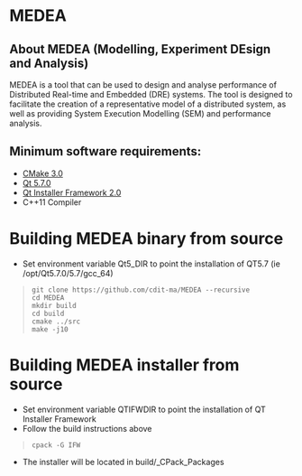 # MEDEA
## About MEDEA (Modelling, Experiment DEsign and Analysis)
MEDEA is a tool that can be used to design and analyse performance of Distributed Real-time and Embedded (DRE) systems. The tool is designed to facilitate the creation of a representative model of a distributed system, as well as providing System Execution Modelling (SEM) and performance analysis.

## Minimum software requirements:
* [CMake 3.0](https://cmake.org/)
* [Qt 5.7.0](https://www.qt.io/)
* [Qt Installer Framework 2.0](http://doc.qt.io/qtinstallerframework/)
* C++11 Compiler

# Building MEDEA binary from source
* Set environment variable Qt5_DIR to point the installation of QT5.7 (ie /opt/Qt5.7.0/5.7/gcc_64)
> ```
> git clone https://github.com/cdit-ma/MEDEA --recursive
> cd MEDEA
> mkdir build
> cd build
> cmake ../src
> make -j10
> ```

# Building MEDEA installer from source
* Set environment variable QTIFWDIR to point the installation of QT Installer Framework
* Follow the build instructions above
> ```
> cpack -G IFW
> ```
* The installer will be located in build/_CPack_Packages